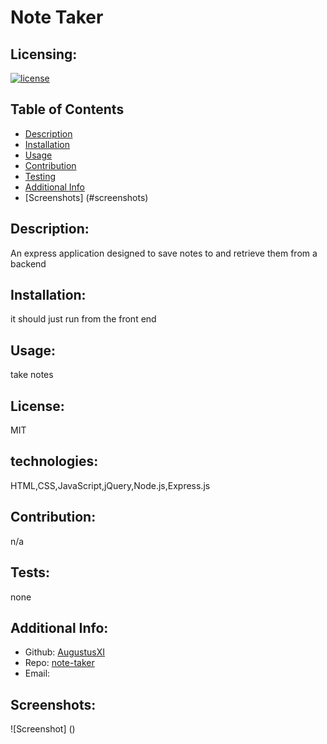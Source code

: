 # Note Taker
  ## Licensing:
  [![license](https://img.shields.io/badge/license-MIT-blue)](https://shields.io)
  ## Table of Contents 
  - [Description](#description)
  - [Installation](#installation)
  - [Usage](#usage)
  - [Contribution](#contribution)
  - [Testing](#testing)
  - [Additional Info](#additional-info)
  - [Screenshots] (#screenshots)

  ## Description:
  An express application designed to save notes to  and retrieve them from   a backend

  ## Installation:
  it should just run from the front end

  ## Usage:
  take notes

  ## License:
  MIT
 
  ## technologies:
  HTML,CSS,JavaScript,jQuery,Node.js,Express.js

  ## Contribution:
  n/a

  ## Tests:
  none

  ## Additional Info:
  - Github: [AugustusXI](https://github.com/AugustusXI)
  - Repo: [note-taker](https://github.com/AugustusXI/note-taker)
  - Email:  

  ## Screenshots:
  ![Screenshot] ()
  

